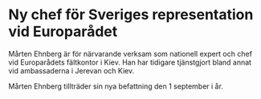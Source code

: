 # Ny chef för Sveriges representation vid Europarådet

Mårten Ehnberg är för närvarande verksam som nationell expert och chef vid Europarådets fältkontor i Kiev. Han har tidigare tjänstgjort bland annat vid ambassaderna i Jerevan och Kiev.

Mårten Ehnberg tillträder sin nya befattning den 1 september i år.
